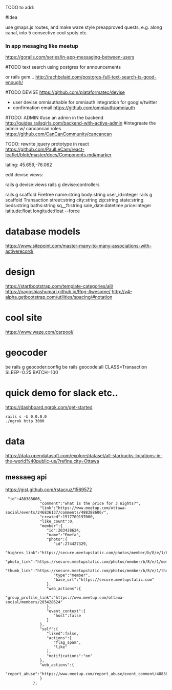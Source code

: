 TODO to add:

#Idea

use gmaps.js routes, and make waze style 
preapproved quests, 
e.g. along canal, into 
5 consective cool spots
etc.

### In app mesaging like meetup
https://gorails.com/series/in-app-messaging-between-users



#TODO 
text search using postgres
for announcements

or rails gem...
http://rachbelaid.com/postgres-full-text-search-is-good-enough/

#TODO DEVISE
https://github.com/plataformatec/devise
- user devise omniauthable for omniauth integration for google/twitter
- confirmation email
https://github.com/omniauth/omniauth

#TODO: ADMIN
#use an admin in the backend
http://guides.railsgirls.com/backend-with-active-admin
#integreate the admin w/ cancancan roles
https://github.com/CanCanCommunity/cancancan

TODO: rewrite jquery prototype in react
https://github.com/PaulLeCam/react-leaflet/blob/master/docs/Components.md#marker

latlng:
45.659,-76.062



edit devise views:

rails g devise:views
rails g devise:controllers

rails g scaffold Firetree name:string body:string user_id:integer
rails g scaffold Transaction street:string city:string zip:string state:string beds:string baths:string sq__ft:string sale_date:datetime price:integer latitude:float longitude:float --force

# database models
https://www.sitepoint.com/master-many-to-many-associations-with-activerecord/

# design
https://startbootstrap.com/template-categories/all/
https://nagoshiashumari.github.io/Rpg-Awesome/
http://v4-alpha.getbootstrap.com/utilities/spacing/#notation

# cool site
https://www.waze.com/carpool/

# geocoder
be rails g geocoder:config
be rails geocode:all CLASS=Transaction SLEEP=0.25 BATCH=100



# quick demo for slack etc..
https://dashboard.ngrok.com/get-started

```
rails s -b 0.0.0.0
./ngrok http 3000
```


# data
https://data.opendatasoft.com/explore/dataset/all-starbucks-locations-in-the-world%40public-us/?refine.city=Ottawa



## messaeg api
https://gist.github.com/rstacruz/1569572
```
 "id":488388606,
               "comment":"what is the price for 3 nights?",
               "link":"https://www.meetup.com/ottawa-social/events/246836137/comments/488388606/",
               "created":1517709197000,
               "like_count":0,
               "member":{  
                  "id":203428624,
                  "name":"Emefa",
                  "photo":{  
                     "id":274427329,
                     "highres_link":"https://secure.meetupstatic.com/photos/member/b/8/e/1/highres_274427329.jpeg",
                     "photo_link":"https://secure.meetupstatic.com/photos/member/b/8/e/1/member_274427329.jpeg",
                     "thumb_link":"https://secure.meetupstatic.com/photos/member/b/8/e/1/thumb_274427329.jpeg",
                     "type":"member",
                     "base_url":"https://secure.meetupstatic.com"
                  },
                  "web_actions":{  
                     "group_profile_link":"https://www.meetup.com/ottawa-social/members/203428624"
                  },
                  "event_context":{  
                     "host":false
                  }
               },
               "self":{  
                  "liked":false,
                  "actions":[  
                     "flag_spam",
                     "like"
                  ],
                  "notifications":"on"
               },
               "web_actions":{  
                  "report_abuse":"https://www.meetup.com/report_abuse/event_comment/488388606"
               }
            },
  ```